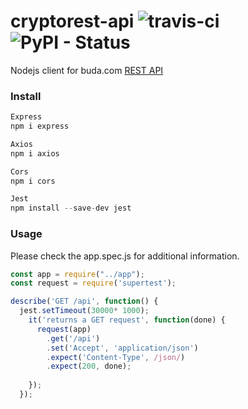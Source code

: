 # cryptorest-api ![travis-ci](https://travis-ci.org/daplay/jsurbtc.svg?branch=master)![PyPI - Status](https://img.shields.io/pypi/status/trading-api-wrappers.svg)

Nodejs client for buda.com [REST API](https://api.buda.com)
  ### Install
```javascript  
Express
npm i express

Axios
npm i axios

Cors
npm i cors

Jest
npm install --save-dev jest
```

  
  ### Usage

Please check the app.spec.js for additional information.

```javascript
const app = require("../app");
const request = require('supertest');

describe('GET /api', function() {
  jest.setTimeout(30000* 1000);
    it('returns a GET request', function(done) {
      request(app)
        .get('/api')
        .set('Accept', 'application/json')
        .expect('Content-Type', /json/)
        .expect(200, done);
        
    });
  });

```
